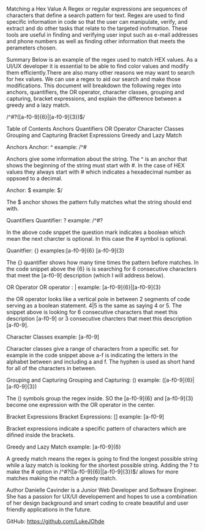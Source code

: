Matching a Hex Value
A Regex or regular expressions are sequences of characters that define a search pattern for text. Regex are used to find specific information in code so that the user can manipulate, verify, and extract and do other tasks that relate to the targeted inofrmation. These tools are useful in finding and verifying user input such as e-mail addresses and phone numbers as well as finding other information that meets the perameters chosen.

Summary
Below is an example of the regex used to match HEX values. As a UI/UX developer it is essential to be able to find color values and modify them efficiently.There are also many other reasons we may want to search for hex values. We can use a regex to aid our search and make those modifications. This document will breakdown the following regex into anchors, quantifiers, the OR operator, character classes, grouping and capturing, bracket expressions, and explain the difference between a greedy and a lazy match.

/^#?([a-f0-9]{6}|[a-f0-9]{3})$/

Table of Contents
Anchors
Quantifiers
OR Operator
Character Classes
Grouping and Capturing
Bracket Expressions
Greedy and Lazy Match

Anchors
Anchor: ^ example: /^#

Anchors give some information about the string. The ^ is an anchor that shows the beginning of the string must start with #. In the case of HEX values they always start with # which indicates a hexadecimal number as oppsoed to a decimal.

Anchor: $ example: $/

The $ anchor shows the pattern fully matches what the string should end with.

Quantifiers
Quantifier: ? example: /^#?

In the above code snppet the question mark indicates a boolean which mean the next charcter is optional. In this case the # symbol is optional.

Quanitfier: {} examples:[a-f0-9]{6} [a-f0-9]{3}

The {} quantifier shows how many time times the pattern before matches. In the code snippet above the {6} is is searching for 6 consecutive characters that meet the [a-f0-9] description (which I will address below).

OR Operator
OR operator : | example: [a-f0-9]{6}|[a-f0-9]{3}

the OR operator looks like a vertical pole in between 2 segments of code serving as a boolean statement. 4|5 is the same as saying 4 or 5. The snippet above is looking for 6 consecutive characters that meet this description [a-f0-9] or 3 consecutive charcters that meet this description [a-f0-9].

Character Classes
example: [a-f0-9]

Character classes give a range of characters from a specific set. for example in the code snippet above a-f is indicating the letters in the alphabet between and including a and f. The hyphen is used as short hand for all of the characters in between.

Grouping and Capturing
Grouping and Capturing: () example: ([a-f0-9]{6}|[a-f0-9]{3})

The () symbols group the regex inside. SO the [a-f0-9]{6} and [a-f0-9]{3} become one expression with the OR operator in the center.

Bracket Expressions
Bracket Expressions: [] example: [a-f0-9]

Bracket expressions indicate a specific pattern of characters which are difined inside the brackets.

Greedy and Lazy Match
example: [a-f0-9]{6}

A greedy match means the regex is going to find the longest possible string while a lazy match is looking for the shortest possible string. Adding the ? to make the # option in /^#?([a-f0-9]{6}|[a-f0-9]{3})$/ allows for more matches making the match a greedy match.

Author
Danielle Cavinder is a Junior Web Developer and Software Engineer. She has a passion for UX/UI developement and hopes to use a combination of her design background and smart coding to create beautiful and user friendly applications in the future.

GitHub: https://github.com/LukeJOhde